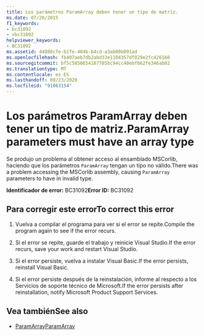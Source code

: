 ```yaml
---
title: Los parámetros ParamArray deben tener un tipo de matriz.
ms.date: 07/20/2015
f1_keywords:
- bc31092
- vbc31092
helpviewer_keywords:
- BC31092
ms.assetid: 44880cfe-b1fe-404b-b4cd-a3ab00b891ad
ms.openlocfilehash: fb407aeb7db2abd33e1104357df029e2fc426160
ms.sourcegitcommit: bf5c5850654187705bc94cc40ebfb62fe346ab02
ms.translationtype: MT
ms.contentlocale: es-ES
ms.lasthandoff: 09/23/2020
ms.locfileid: "91063154"
---
```

# <a name="paramarray-parameters-must-have-an-array-type"></a><span data-ttu-id="7632b-102">Los parámetros ParamArray deben tener un tipo de matriz.</span><span class="sxs-lookup"><span data-stu-id="7632b-102">ParamArray parameters must have an array type</span></span>

<span data-ttu-id="7632b-103">Se produjo un problema al obtener acceso al ensamblado MSCorlib, haciendo que los parámetros `ParamArray` tengan un tipo no válido.</span><span class="sxs-lookup"><span data-stu-id="7632b-103">There was a problem accessing the MSCorlib assembly, causing `ParamArray` parameters to have in invalid type.</span></span>  
  
 <span data-ttu-id="7632b-104">**Identificador de error:** BC31092</span><span class="sxs-lookup"><span data-stu-id="7632b-104">**Error ID:** BC31092</span></span>  
  
## <a name="to-correct-this-error"></a><span data-ttu-id="7632b-105">Para corregir este error</span><span class="sxs-lookup"><span data-stu-id="7632b-105">To correct this error</span></span>  
  
1. <span data-ttu-id="7632b-106">Vuelva a compilar el programa para ver si el error se repite.</span><span class="sxs-lookup"><span data-stu-id="7632b-106">Compile the program again to see if the error recurs.</span></span>  
  
2. <span data-ttu-id="7632b-107">Si el error se repite, guarde el trabajo y reinicie Visual Studio.</span><span class="sxs-lookup"><span data-stu-id="7632b-107">If the error recurs, save your work and restart Visual Studio.</span></span>  
  
3. <span data-ttu-id="7632b-108">Si el error persiste, vuelva a instalar Visual Basic.</span><span class="sxs-lookup"><span data-stu-id="7632b-108">If the error persists, reinstall Visual Basic.</span></span>  
  
4. <span data-ttu-id="7632b-109">Si el error persiste después de la reinstalación, informe al respecto a los Servicios de soporte técnico de Microsoft.</span><span class="sxs-lookup"><span data-stu-id="7632b-109">If the error persists after reinstallation, notify Microsoft Product Support Services.</span></span>  
  
## <a name="see-also"></a><span data-ttu-id="7632b-110">Vea también</span><span class="sxs-lookup"><span data-stu-id="7632b-110">See also</span></span>

- [<span data-ttu-id="7632b-111">ParamArray</span><span class="sxs-lookup"><span data-stu-id="7632b-111">ParamArray</span></span>](../language-reference/modifiers/paramarray.md)
